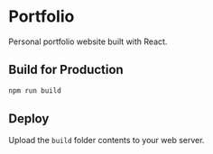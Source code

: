# Portfolio

Personal portfolio website built with React.

## Build for Production

```bash
npm run build
```

## Deploy

Upload the `build` folder contents to your web server.